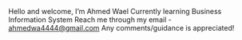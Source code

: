Hello and welcome, I’m Ahmed Wael
Currently learning Business Information System
Reach me through my email - ahmedwa4444@gmail.com
Any comments/guidance is appreciated!
